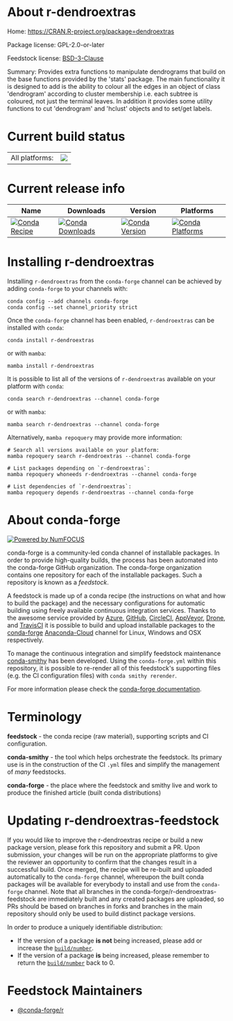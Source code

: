 About r-dendroextras
====================

Home: https://CRAN.R-project.org/package=dendroextras

Package license: GPL-2.0-or-later

Feedstock license: [BSD-3-Clause](https://github.com/conda-forge/r-dendroextras-feedstock/blob/main/LICENSE.txt)

Summary: Provides extra functions to manipulate dendrograms that build on the base functions provided by the 'stats' package. The main functionality it is designed to add is the ability to colour all the edges in an object of class 'dendrogram' according to cluster membership i.e. each subtree is coloured, not just the terminal leaves. In addition it provides some utility functions to cut 'dendrogram' and 'hclust' objects and to  set/get labels.

Current build status
====================


<table><tr><td>All platforms:</td>
    <td>
      <a href="https://dev.azure.com/conda-forge/feedstock-builds/_build/latest?definitionId=5145&branchName=main">
        <img src="https://dev.azure.com/conda-forge/feedstock-builds/_apis/build/status/r-dendroextras-feedstock?branchName=main">
      </a>
    </td>
  </tr>
</table>

Current release info
====================

| Name | Downloads | Version | Platforms |
| --- | --- | --- | --- |
| [![Conda Recipe](https://img.shields.io/badge/recipe-r--dendroextras-green.svg)](https://anaconda.org/conda-forge/r-dendroextras) | [![Conda Downloads](https://img.shields.io/conda/dn/conda-forge/r-dendroextras.svg)](https://anaconda.org/conda-forge/r-dendroextras) | [![Conda Version](https://img.shields.io/conda/vn/conda-forge/r-dendroextras.svg)](https://anaconda.org/conda-forge/r-dendroextras) | [![Conda Platforms](https://img.shields.io/conda/pn/conda-forge/r-dendroextras.svg)](https://anaconda.org/conda-forge/r-dendroextras) |

Installing r-dendroextras
=========================

Installing `r-dendroextras` from the `conda-forge` channel can be achieved by adding `conda-forge` to your channels with:

```
conda config --add channels conda-forge
conda config --set channel_priority strict
```

Once the `conda-forge` channel has been enabled, `r-dendroextras` can be installed with `conda`:

```
conda install r-dendroextras
```

or with `mamba`:

```
mamba install r-dendroextras
```

It is possible to list all of the versions of `r-dendroextras` available on your platform with `conda`:

```
conda search r-dendroextras --channel conda-forge
```

or with `mamba`:

```
mamba search r-dendroextras --channel conda-forge
```

Alternatively, `mamba repoquery` may provide more information:

```
# Search all versions available on your platform:
mamba repoquery search r-dendroextras --channel conda-forge

# List packages depending on `r-dendroextras`:
mamba repoquery whoneeds r-dendroextras --channel conda-forge

# List dependencies of `r-dendroextras`:
mamba repoquery depends r-dendroextras --channel conda-forge
```


About conda-forge
=================

[![Powered by
NumFOCUS](https://img.shields.io/badge/powered%20by-NumFOCUS-orange.svg?style=flat&colorA=E1523D&colorB=007D8A)](https://numfocus.org)

conda-forge is a community-led conda channel of installable packages.
In order to provide high-quality builds, the process has been automated into the
conda-forge GitHub organization. The conda-forge organization contains one repository
for each of the installable packages. Such a repository is known as a *feedstock*.

A feedstock is made up of a conda recipe (the instructions on what and how to build
the package) and the necessary configurations for automatic building using freely
available continuous integration services. Thanks to the awesome service provided by
[Azure](https://azure.microsoft.com/en-us/services/devops/), [GitHub](https://github.com/),
[CircleCI](https://circleci.com/), [AppVeyor](https://www.appveyor.com/),
[Drone](https://cloud.drone.io/welcome), and [TravisCI](https://travis-ci.com/)
it is possible to build and upload installable packages to the
[conda-forge](https://anaconda.org/conda-forge) [Anaconda-Cloud](https://anaconda.org/)
channel for Linux, Windows and OSX respectively.

To manage the continuous integration and simplify feedstock maintenance
[conda-smithy](https://github.com/conda-forge/conda-smithy) has been developed.
Using the ``conda-forge.yml`` within this repository, it is possible to re-render all of
this feedstock's supporting files (e.g. the CI configuration files) with ``conda smithy rerender``.

For more information please check the [conda-forge documentation](https://conda-forge.org/docs/).

Terminology
===========

**feedstock** - the conda recipe (raw material), supporting scripts and CI configuration.

**conda-smithy** - the tool which helps orchestrate the feedstock.
                   Its primary use is in the construction of the CI ``.yml`` files
                   and simplify the management of *many* feedstocks.

**conda-forge** - the place where the feedstock and smithy live and work to
                  produce the finished article (built conda distributions)


Updating r-dendroextras-feedstock
=================================

If you would like to improve the r-dendroextras recipe or build a new
package version, please fork this repository and submit a PR. Upon submission,
your changes will be run on the appropriate platforms to give the reviewer an
opportunity to confirm that the changes result in a successful build. Once
merged, the recipe will be re-built and uploaded automatically to the
`conda-forge` channel, whereupon the built conda packages will be available for
everybody to install and use from the `conda-forge` channel.
Note that all branches in the conda-forge/r-dendroextras-feedstock are
immediately built and any created packages are uploaded, so PRs should be based
on branches in forks and branches in the main repository should only be used to
build distinct package versions.

In order to produce a uniquely identifiable distribution:
 * If the version of a package **is not** being increased, please add or increase
   the [``build/number``](https://docs.conda.io/projects/conda-build/en/latest/resources/define-metadata.html#build-number-and-string).
 * If the version of a package **is** being increased, please remember to return
   the [``build/number``](https://docs.conda.io/projects/conda-build/en/latest/resources/define-metadata.html#build-number-and-string)
   back to 0.

Feedstock Maintainers
=====================

* [@conda-forge/r](https://github.com/conda-forge/r/)

